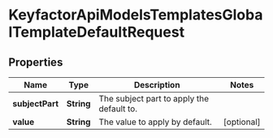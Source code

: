

# KeyfactorApiModelsTemplatesGlobalTemplateDefaultRequest


## Properties

| Name | Type | Description | Notes |
|------------ | ------------- | ------------- | -------------|
|**subjectPart** | **String** | The subject part to apply the default to. |  |
|**value** | **String** | The value to apply by default. |  [optional] |



